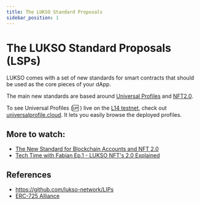```yaml
---
title: The LUKSO Standard Proposals
sidebar_position: 1
---
```


# The LUKSO Standard Proposals (LSPs)

LUKSO comes with a set of new standards for smart contracts that should be used as the core pieces of your dApp.

The main new standards are based around [Universal Profiles](Universal-Profiles.md) and [NFT2.0](./NFT2.0.md).

To see Universal Profiles (🆙 ) live on the [L14 testnet](../networks/l14-testnet.md), check out [universalprofile.cloud](https://universalprofile.cloud/). It lets you easily browse the deployed profiles.

## More to watch:

- [The New Standard for Blockchain Accounts and NFT 2.0](https://www.youtube.com/watch?v=7u0WGAS1k_Q)
- [Tech Time with Fabian Ep.1 - LUKSO NFT's 2.0 Explained](https://www.youtube.com/watch?v=Nx5D9QWNIhI)

## References

- <https://github.com/lukso-network/LIPs>
- [ERC-725 Alliance](https://erc725alliance.org/)
